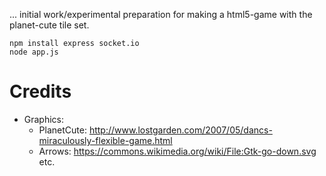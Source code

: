 ... initial work/experimental preparation for making a html5-game with the planet-cute tile set.

    npm install express socket.io
    node app.js

# Credits

- Graphics: 
  - PlanetCute: http://www.lostgarden.com/2007/05/dancs-miraculously-flexible-game.html
  - Arrows: https://commons.wikimedia.org/wiki/File:Gtk-go-down.svg etc.
